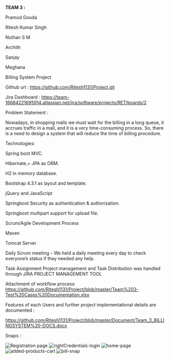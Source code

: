 <b>TEAM 3 :</b>

Pramod Gouda

Ritesh Kumar Singh

Nuthan S M

Archith

Sanjay

Meghana

Billing System Project

Github url : https://github.com/Ritesh1131/Project.git

Jira Dashboard : https://team-16684221695914.atlassian.net/jira/software/projects/RET/boards/2

Problem Statement : 

Nowadays, in shopping malls we must wait for the billing in a long queue, it accrues traffic in a mall, and it is a very time-consuming process. So, there is a need to design a system that will reduce the time of billing procedure.

Technologies:

Spring boot MVC.

Hibernate,+ JPA as ORM.

H2 in memory database.

Bootstrap 4.3.1 as layout and template.

jQuery and JavaScript

Springboot Security as authentication & authorization.

Springboot multipart support for upload file.

Scrum/Agile Development Process

Maven

Tomcat Server

Daily Scrum meeting – We held a daily meeting every day to check everyone’s status if they needed any help.

Task Assignment
Project management and Task Distribution was handled through JIRA PROJECT MANAGEMENT TOOL

Attachment of workflow process: https://github.com/Ritesh1131/Project/blob/master/Team%203-Test%20Cases%20Documentation.xlsx

Features of each Users and further project implementational details are documented :

https://github.com/Ritesh1131/Project/blob/master/Document/Team_3_BILLINGSYSTEM%20-DOCS.docx

Snaps :

![Registration page](https://user-images.githubusercontent.com/114725771/205293990-7d60bd17-d794-4836-9d9a-1738a2e1a930.jpg)
![rightCredentials-login](https://user-images.githubusercontent.com/114725771/205294036-2b2cb876-bb30-45fb-a3d1-8a2b9bd26358.jpg)
![home-page](https://user-images.githubusercontent.com/114725771/205294078-ad0b1ab7-b1a4-409b-bb8b-971ade0230ae.jpeg)
![added-products-cart](https://user-images.githubusercontent.com/114725771/205294158-18b62a99-3efc-4bc0-9481-8576e001b1f8.jpg)
![bill-snap](https://user-images.githubusercontent.com/114725771/205294168-58f2bfe0-5d2d-4ddb-a36b-43107d869c5a.jpg)
